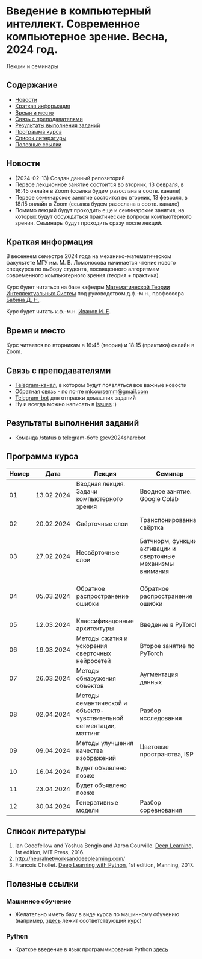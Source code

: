 # Введение в компьютерный интеллект. Современное компьютерное зрение. Весна, 2024 год.
Лекции и семинары

## Содержание
* [Новости](#news)
* [Краткая информация](#info)
* [Время и место](#ww)
* [Связь с преподавателями](#feedback)
* [Результаты выполнения заданий](#marks)
* [Программа курса](#program)
* [Список литературы](#lit)
* [Полезные ссылки](#links)
## <a name="news" /> Новости
* (2024-02-13) Создан данный репозиторий
* Первое лекционное занятие состоится во вторник, 13 февраля, в 16:45 онлайн в Zoom (ссылка будем разослана в соотв. канале)
* Первое семинарское занятие состоится во вторник, 13 февраля, в 18:15 онлайн в Zoom (ссылка будем разослана в соотв. канале)
* Помимо лекций будут проходить еще и семинарские занятия, на которых будут обсуждаться практические вопросы компьютерного зрения. Семинары будут проходить сразу после лекций. 
## <a name="info" /> Краткая информация 
В весеннем семестре 2024 года на механико-математическом факультете МГУ им. М. В. Ломоносова начинается чтение нового спецкурса по выбору студента, посвященного алгоритмам современного компьютерного зрения (теория + практика). 

Курс будет читаться на базе кафедры [Математической Теории Интеллектуальных Систем](http://intsys.msu.ru) под руководством д.ф.-м.н., профессора [Бабина Д. Н.](http://intsys.msu.ru/staff/babin/). 

Курс будет читать к.ф.-м.н. [Иванов И. Е](http://intsys.msu.ru/staff/ivanov/).
## <a name="ww" /> Время и место 
Курс читается по вторникам в 16:45 (теория) и 18:15 (практика) онлайн в Zoom. 
## <a name="feedback" /> Связь с преподавателями
* [Telegram-канал](https://t.me/joinchat/9IzmCnQIyvs2NjUy), в котором будут появляться все важные новости
* Обратная связь - по почте mlcoursemm@gmail.com
* [Telegram-bot](https://t.me/cv2024sharebot) для отправки домашних заданий
* Ну и всегда можно написать в [issues](https://github.com/mlcoursemm/cv2024spring/issues) :)
## <a name="marks" /> Результаты выполнения заданий
* Команда /status в telegram-боте @cv2024sharebot
## <a name="program" /> Программа курса 
| Номер         | Дата          | Лекция                                            | Семинар                                 | ДЗ            |
| ------------- | ------------- | -------------                                     | -------------                           | ------------- |
| 01            | 13.02.2024    | Вводная лекция. Задачи компьютерного зрения | Вводное занятие. Google Colab | Задача на работу с кропами |
| 02            | 20.02.2024    | Свёрточные слои | Транспонированная свёртка | Задачи на сверточную арифметику |
| 03            | 27.02.2024    | Несвёрточные слои | Батчнорм, функции активации и сверточные механизмы внимания|Задача на реализацию свертки |
| 04            | 05.03.2024    | Обратное распространение ошибки | Обратное распространение ошибки | Задача на реализацию обучения нейронных сетей |
| 05            | 12.03.2024    | Классификацонные архитектуры | Введение в PyTorch |  |
| 06            | 19.03.2024    | Методы сжатия и ускорения сверточных нейросетей | Второе занятие по PyTorch | Исследование |
| 07            | 26.03.2024    | Методы обнаружения объектов | Аугментация данных |  |
| 08            | 02.04.2024    | Методы семантической и объекто-чувствительной сегментации, мэттинг | Разбор исследования  | Соревнование |
| 09            | 09.04.2024    | Методы улучшения качества изображений | Цветовые пространства, ISP |  |
| 10            | 16.04.2024    | Будет объявлено позже| 
| 11            | 23.04.2024    | Будет объявлено позже |
| 12            | 30.04.2024    | Генеративные модели | Разбор соревнования  |  |

## <a name="lit" /> Список литературы
1. Ian Goodfellow and Yoshua Bengio and Aaron Courville. [Deep Learning](https://www.deeplearningbook.org), 1st edition, MIT Press, 2016.
2. http://neuralnetworksanddeeplearning.com/
3. Francois Chollet. [Deep Learning with Python](http://faculty.neu.edu.cn/yury/AAI/Textbook/Deep%20Learning%20with%20Python.pdf), 1st edition, Manning, 2017.
## <a name="links" /> Полезные ссылки 
### Машинное обучение
* Желательно иметь базу в виде курса по машинному обучению (например, [здесь](https://github.com/mlcoursemm/ml2021autumn) лежит соответствующий курс)
### Python
* Краткое введение в язык программирования Python [здесь](https://github.com/mlcoursemm/py2021autumn)
